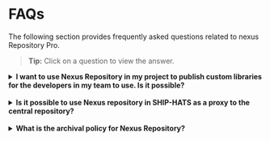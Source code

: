 # FAQs

The following section provides frequently asked questions related to nexus Repository Pro.


>**Tip:** Click on a question to view the answer.


<details>
  <summary><b>I want to use Nexus Repository in my project to publish custom libraries for the developers in my team to use. Is it possible?</b></summary><br>

SHIP-HATS users can request to create a private hosted repository in Nexus Repository to host their custom libraries by raising a <a href="https://jira.ship.gov.sg/servicedesk/customer/portal/11">service request</a>.

  </details>
<br>  
<details>
  <summary><b>Is it possible to use Nexus repository in SHIP-HATS as a proxy to the central repository?</b></summary><br>

Yes, it is possible to use Nexus Repository in SHIP-HATS as proxy to the central repository.

  </details>
<br>
 <details>
  <summary><b>What is the archival policy for Nexus Repository?</b></summary>

All Artifacts will be deleted 180 days from the date of creation.

  </details>
<br>  

